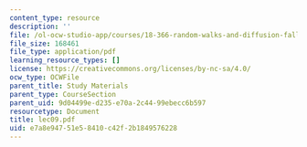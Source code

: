 ```yaml
---
content_type: resource
description: ''
file: /ol-ocw-studio-app/courses/18-366-random-walks-and-diffusion-fall-2006/e7a8e94751e58410c42f2b1849576228_lec09.pdf
file_size: 168461
file_type: application/pdf
learning_resource_types: []
license: https://creativecommons.org/licenses/by-nc-sa/4.0/
ocw_type: OCWFile
parent_title: Study Materials
parent_type: CourseSection
parent_uid: 9d04499e-d235-e70a-2c44-99ebecc6b597
resourcetype: Document
title: lec09.pdf
uid: e7a8e947-51e5-8410-c42f-2b1849576228
---
```

